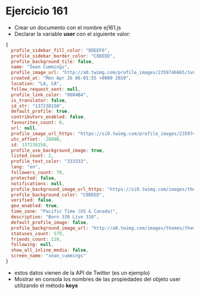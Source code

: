 # Ejercicio 161

- Crear un documento con el nombre ej161.js
- Declarar la variable **user** con el siguiente valor:

```js
{
  profile_sidebar_fill_color: "DDEEF6",
  profile_sidebar_border_color: "C0DEED",
  profile_background_tile: false,
  name: "Sean Cummings",
  profile_image_url: "http://a0.twimg.com/profile_images/2359746665/1v6zfgqo8g0d3mk7ii5s_normal.jpeg",
  created_at: "Mon Apr 26 06:01:55 +0000 2010",
  location: "LA, CA",
  follow_request_sent: null,
  profile_link_color: "0084B4",
  is_translator: false,
  id_str: "137238150",
  default_profile: true,
  contributors_enabled: false,
  favourites_count: 0,
  url: null,
  profile_image_url_https: "https://si0.twimg.com/profile_images/2359746665/1v6zfgqo8g0d3mk7ii5s_normal.jpeg",
  utc_offset: -28800,
  id: 137238150,
  profile_use_background_image: true,
  listed_count: 2,
  profile_text_color: "333333",
  lang: "en",
  followers_count: 70,
  protected: false,
  notifications: null,
  profile_background_image_url_https: "https://si0.twimg.com/images/themes/theme1/bg.png",
  profile_background_color: "C0DEED",
  verified: false,
  geo_enabled: true,
  time_zone: "Pacific Time (US & Canada)",
  description: "Born 330 Live 310",
  default_profile_image: false,
  profile_background_image_url: "http://a0.twimg.com/images/themes/theme1/bg.png",
  statuses_count: 579,
  friends_count: 110,
  following: null,
  show_all_inline_media: false,
  screen_name: "sean_cummings"
}
```

- estos datos vienen de la API de Twitter (es un ejemplo)
- Mostrar en consola los nombres de las propiedades del objeto user utilizando el método **keys**
